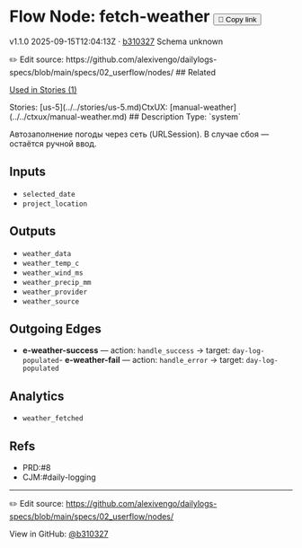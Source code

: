 
# Flow Node: fetch-weather <button class="copy-link" aria-label="Copy page link" onclick="window.spechubCopyLink && window.spechubCopyLink()">🔗 Copy link</button>

<p class="badges">
  <span class="badge version">v1.1.0</span>
  <span class="badge build">2025-09-15T12:04:13Z · <a href="https://github.com/alexivengo/dailylogs-specs/commits/main" target="_blank" rel="noopener" class="sha">b310327</a></span>
  <span class="badge schema unknown">Schema unknown</span>
</p>
✏️ Edit source: https://github.com/alexivengo/dailylogs-specs/blob/main/specs/02_userflow/nodes/
## Related
<p>
  <span class="chip">
    <a href="../stories/index.md#?flow=fetch-weather">Used in Stories (1)</a>
  </span>
</p>
Stories:
<span class="chip">[us-5](../../stories/us-5.md)</span>CtxUX:
<span class="chip">[manual-weather](../../ctxux/manual-weather.md)</span>
## Description
Type: `system`

Автозаполнение погоды через сеть (URLSession). В случае сбоя — остаётся ручной ввод.

## Inputs
- `selected_date`
- `project_location`

## Outputs
- `weather_data`
- `weather_temp_c`
- `weather_wind_ms`
- `weather_precip_mm`
- `weather_provider`
- `weather_source`

## Outgoing Edges
- **e-weather-success** — action: `handle_success` → target: `day-log-populated`- **e-weather-fail** — action: `handle_error` → target: `day-log-populated`

## Analytics
- `weather_fetched`

## Refs
- PRD:#8
- CJM:#daily-logging

---
✏️ Edit source: https://github.com/alexivengo/dailylogs-specs/blob/main/specs/02_userflow/nodes/

<p class="page-meta">
  View in GitHub: <a href="https://github.com/alexivengo/dailylogs-specs/commit/b310327" target="_blank" rel="noopener">@b310327</a></p>
